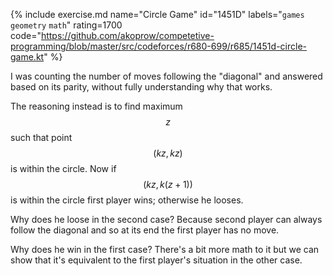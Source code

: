 {% include exercise.md name="Circle Game" id="1451D" labels="`games` `geometry` `math`" rating=1700
   code="https://github.com/akoprow/competetive-programming/blob/master/src/codeforces/r680-699/r685/1451d-circle-game.kt" %}

I was counting the number of moves following the "diagonal" and answered based on its parity, without fully understanding why that works.

The reasoning instead is to find maximum $$z$$ such that point $$(kz, kz)$$ is within the circle.  Now if $$(kz, k(z+1))$$ is within the circle first player wins; otherwise he looses.

Why does he loose in the second case?  Because second player can always follow the diagonal and so at its end the first player has no move.

Why does he win in the first case?  There's a bit more math to it but we can show that it's equivalent to the first player's situation in the other case.
